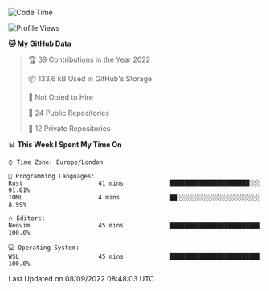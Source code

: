 <!--START_SECTION:waka-->
![Code Time](http://img.shields.io/badge/Code%20Time-225%20hrs%202%20mins-blue)

![Profile Views](http://img.shields.io/badge/Profile%20Views-0-blue)

**🐱 My GitHub Data** 

> 🏆 39 Contributions in the Year 2022
 > 
> 📦 133.6 kB Used in GitHub's Storage 
 > 
> 🚫 Not Opted to Hire
 > 
> 📜 24 Public Repositories 
 > 
> 🔑 12 Private Repositories  
 > 
📊 **This Week I Spent My Time On** 

```text
⌚︎ Time Zone: Europe/London

💬 Programming Languages: 
Rust                     41 mins             ██████████████████████░░░   91.01% 
TOML                     4 mins              ██░░░░░░░░░░░░░░░░░░░░░░░   8.99%

🔥 Editors: 
Neovim                   45 mins             █████████████████████████   100.0%

💻 Operating System: 
WSL                      45 mins             █████████████████████████   100.0%

```


 Last Updated on 08/09/2022 08:48:03 UTC
<!--END_SECTION:waka-->